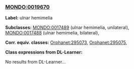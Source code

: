 
### [MONDO:0019670](http://purl.obolibrary.org/obo/MONDO_0019670)
**Label:** ulnar hemimelia

**Subclasses:** [MONDO:0017489](http://purl.obolibrary.org/obo/MONDO_0017489) (ulnar hemimelia, unilateral), [MONDO:0017488](http://purl.obolibrary.org/obo/MONDO_0017488) (ulnar hemimelia, bilateral), 

**Corr. equiv. classes:** [Orphanet:295073](http://www.orpha.net/ORDO/Orphanet_295073), [Orphanet:295075](http://www.orpha.net/ORDO/Orphanet_295075), 

**Class expressions from DL-Learner:**

No results from DL-Learner...



